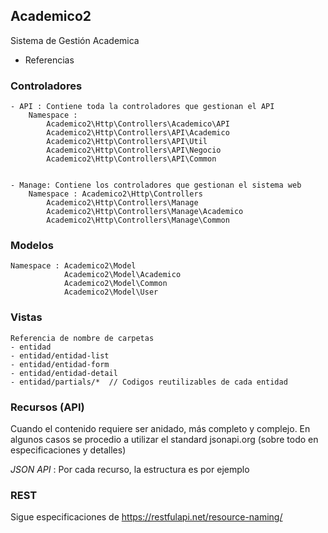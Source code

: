 
## Academico2 

Sistema de Gestión Academica

* Referencias

### Controladores

	- API : Contiene toda la controladores que gestionan el API
		Namespace : 
			Academico2\Http\Controllers\Academico\API
			Academico2\Http\Controllers\API\Academico
			Academico2\Http\Controllers\API\Util
			Academico2\Http\Controllers\API\Negocio
			Academico2\Http\Controllers\API\Common


	- Manage: Contiene los controladores que gestionan el sistema web
		Namespace : Academico2\Http\Controllers
			Academico2\Http\Controllers\Manage
			Academico2\Http\Controllers\Manage\Academico
			Academico2\Http\Controllers\Manage\Common


### Modelos 
		
	Namespace : Academico2\Model
				Academico2\Model\Academico
				Academico2\Model\Common
				Academico2\Model\User
		

### Vistas
	Referencia de nombre de carpetas
	- entidad
	- entidad/entidad-list
	- entidad/entidad-form
	- entidad/entidad-detail
	- entidad/partials/*  // Codigos reutilizables de cada entidad


### Recursos (API)

Cuando el contenido requiere ser anidado, más completo y complejo.
En algunos casos se procedio a utilizar el standard jsonapi.org (sobre todo en especificaciones y detalles)

*JSON API* : Por cada recurso, la estructura es por ejemplo
	



### REST
Sigue especificaciones de https://restfulapi.net/resource-naming/
